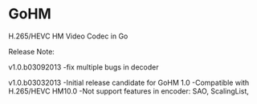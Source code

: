 GoHM
====

H.265/HEVC HM Video Codec in Go

Release Note:

v1.0.b03092013
 -fix multiple bugs in decoder
 
v1.0.b03032013
 -Initial release candidate for GoHM 1.0
 -Compatible with H.265/HEVC HM10.0 
 -Not support features in encoder: SAO, ScalingList, 
